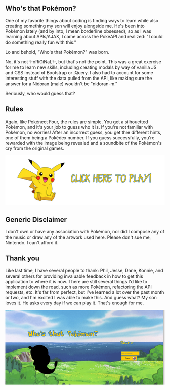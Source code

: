 Who's that Pokémon?
-----------------

One of my favorite things about coding is finding ways to learn while also creating something my son will enjoy alongside me. He's been into Pokémon lately (and by into, I mean borderline obsessed), so as I was learning about APIs/AJAX, I came across the PokeAPI and realized: "I could do something really fun with this."

Lo and behold, "Who's that Pokémon?" was born.

No, it's not ✨oRiGiNaL✨, but that's not the point. This was a great exercise for me to learn new skills, including creating modals by way of vanilla JS and CSS instead of Bootstrap or jQuery. I also had to account for some interesting stuff with the data pulled from the API, like making sure the answer for a Nidoran (male) wouldn't be "nidoran-m."

Seriously, who would guess that?

Rules
------------------------------
Again, like Pokénect Four, the rules are simple. You get a silhouetted Pokémon, and it's your job to guess who it is. If you're not familiar with Pokémon, no worries! After an incorrect guess, you get thre different hints, one of them being a Pokédex number. If you guess successfully, you're rewarded with the image being revealed and a soundbite of the Pokémon's cry from the original games.

<a href="https://dlmarshall3.github.io/who_is_that_pokemon/"><img src="img/readme/clicktoplay.png"></a>

Generic Disclaimer
----------------
I don't own or have any association with Pokémon, nor did I compose any of the music or draw any of the artwork used here. Please don't sue me, Nintendo. I can't afford it.

Thank you
---------------------
Like last time, I have several people to thank: Phil, Jesse, Dane, Konnie, and several others for providing invaluable feedback in how to get this application to where it is now. There are still several things I'd like to implement down the road, such as more Pokémon, refactoring the API requests, etc. It's far from perfect, but I've learned a lot over the past month or two, and I'm excited I was able to make this. And guess what? My son loves it. He asks every day if we can play it. That's enough for me.

<img src="img/readme/whosgif.gif">

